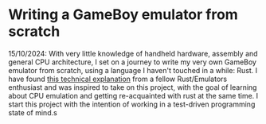# Writing a GameBoy emulator from scratch

15/10/2024: With very little knowledge of handheld hardware, assembly and general CPU architecture, I set on a journey to write my very own GameBoy emulator from scratch, using a language I haven't touched in a while: Rust.
I have found [this technical explanation](https://gekkio.fi/files/gb-docs/gbctr.pdf) from a fellow Rust/Emulators enthusiast and was inspired to take on this project, with the goal of learning about CPU emulation and getting re-acquainted with rust at the same time.
I start this project with the intention of working in a test-driven programming state of mind.s